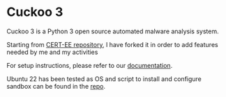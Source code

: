 # Cuckoo 3
Cuckoo 3 is a Python 3 open source automated malware analysis system.

Starting from [CERT-EE repository](https://github.com/cert-ee/cuckoo3), I have forked it in order to add features needed by me and my activities

For setup instructions, please refer to our [documentation](https://github.com/kavat/cuckoo3/blob/main/docs/src/installation/cuckoo.md).

Ubuntu 22 has been tested as OS and script to install and configure sandbox can be found in the [repo](https://github.com/kavat/cuckoo3/blob/main/experimental_automation_sandbox.sh).
